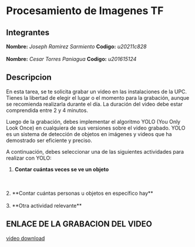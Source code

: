 # Procesamiento de Imagenes TF

## Integrantes
**Nombre:** *Joseph Ramirez Sarmiento* **Codigo:** *u20211c828*
<br>
<br>
**Nombre:** *Cesar Torres Paniagua* **Codigo:** *u201615124*
## Descripcion

En esta tarea, se te solicita grabar un video en las instalaciones de la UPC. 
Tienes la libertad de elegir el lugar o el momento para la grabación, aunque se recomienda realizarla durante el día. 
La duración del video debe estar comprendida entre 2 y 4 minutos.

Luego de la grabación, debes implementar el algoritmo YOLO (You Only Look Once) en cualquiera de sus versiones sobre 
el video grabado. YOLO es un sistema de detección de objetos en imágenes y videos que ha demostrado ser eficiente 
y preciso.

A continuación, debes seleccionar una de las siguientes actividades para realizar con YOLO:

1. **Contar cuántas veces se ve un objeto** 
<br>
<br>
2. **Contar cuántas personas u objetos en específico hay** 
<br>
<br>
3. **Otra actividad relevante**

## ENLACE DE LA GRABACION DEL VIDEO
[video download](https://drive.google.com/uc?id=1Y1pTmcFlPP30jSU6YIFJoGHZoEnGA589&export=download)
